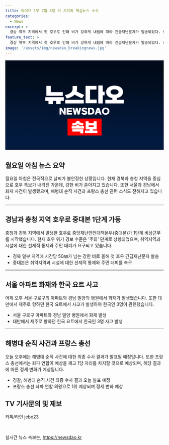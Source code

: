 ```yaml
---
title: 라이브 1부 7월 8일 이 시각의 핵심뉴스 소식
categories:
  - News
excerpt: >
  경상 북부 지역에서 첫 호우로 인해 비가 강하게 내림에 따라 긴급재난문자가 발송되었다. 중대본도 1단계 비상가동하며 주의 수준으로 호우 위기에 대비하라고 당부했다. 이외에도 서울 아파트와 밀양 병원에서 화재 발생, 해병대원 순직 사건에 대한 최종 수사 결과 발표 예정이며, 프랑스 총선에서 좌파 연합이 1위를 차지할 것으로 전망되고 있다.
feature_text: >
  경상 북부 지역에서 첫 호우로 인해 비가 강하게 내림에 따라 긴급재난문자가 발송되었다. 중대본도 1단계 비상가동하며 주의 수준으로 호우 위기에 대비하라고 당부했다. 이외에도 서울 아파트와 밀양 병원에서 화재 발생, 해병대원 순직 사건에 대한 최종 수사 결과 발표 예정이며, 프랑스 총선에서 좌파 연합이 1위를 차지할 것으로 전망되고 있다.
image: '/assets/img/newsdao_breakingnews.jpg'
---
```


<p><img src="/assets/img/newsdao_breakingnews.jpg" alt="ontimetimes 속보" /></p>

<h2 data-ke-size="size26">월요일 아침 뉴스 요약</h2>

<p data-ke-size="size16">월요일 아침은 전국적으로 날씨가 불안정한 상황입니다. 현재 경북과 충청 지역을 중심으로 호우 특보가 내려진 가운데, 강한 비가 쏟아지고 있습니다. 또한 서울과 경남에서 화재 사건이 발생했으며, 해병대 순직 사건과 프랑스 총선 관련 소식도 전해지고 있습니다.</p>

<hr>

<h2 data-ke-size="size26">경남과 충청 지역 호우로 중대본 1단계 가동</h2>

<p data-ke-size="size16">충청과 경북 지역에서 발생한 호우로 중앙재난안전대책본부(중대본)가 1단계 비상근무를 시작했습니다. 현재 호우 위기 경보 수준은 '주의' 단계로 상향되었으며, 취약지역과 시설에 대한 선제적 통제와 주민 대피가 요구되고 있습니다.</p>

<ul>
    <li>경북 일부 지역에 시간당 50㎜가 넘는 강한 비로 올해 첫 호우 긴급재난문자 발송</li>
    <li>중대본은 취약지역과 시설에 대한 선제적 통제와 주민 대피를 촉구</li>
</ul>

<hr>

<h2 data-ke-size="size26">서울 아파트 화재와 한국 요트 사고</h2>

<p data-ke-size="size16">어제 오후 서울 구로구의 아파트와 경남 밀양의 병원에서 화재가 발생했습니다. 또한 대만에서 제주로 향하던 한국 요트에서 사고가 발생하여 한국인 3명이 관련됐습니다.</p>

<ul>
    <li>서울 구로구 아파트와 경남 밀양 병원에서 화재 발생</li>
    <li>대만에서 제주로 향하던 한국 요트에서 한국인 3명 사고 발생</li>
</ul>

<hr>

<h2 data-ke-size="size26">해병대 순직 사건과 프랑스 총선</h2>

<p data-ke-size="size16">오늘 오후에는 해병대 순직 사건에 대한 최종 수사 결과가 발표될 예정입니다. 또한 프랑스 총선에서는 좌파 연합이 예상을 깨고 1당 자리를 차지할 것으로 예상되며, 해당 결과에 따른 정세 변화가 예상됩니다.</p>

<ul>
    <li>경찰, 해병대 순직 사건 최종 수사 결과 오늘 발표 예정</li>
    <li>프랑스 총선 좌파 연합 의왕으로 1위 예상되며 정세 변화 예상</li>
</ul>

<h2 data-ke-size="size26">TV 기사문의 및 제보</h2>

<p data-ke-size="size16">카톡/라인 jebo23</p>

<p data-ke-size="size16">&nbsp;</p>
실시간 뉴스 속보는, <a href="https://newsdao.kr" rel="dofollow">https://newsdao.kr</a>


